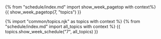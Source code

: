 {% from "schedule/index.md" import show_week_pagetop with context%}
{{ show_week_pagetop(7, "topics") }}

{% import "common/topics.njk" as topics with context %}
{% from "schedule/index.md" import all_topics with context %}
{{ topics.show_week_schedule("7", all_topics) }}